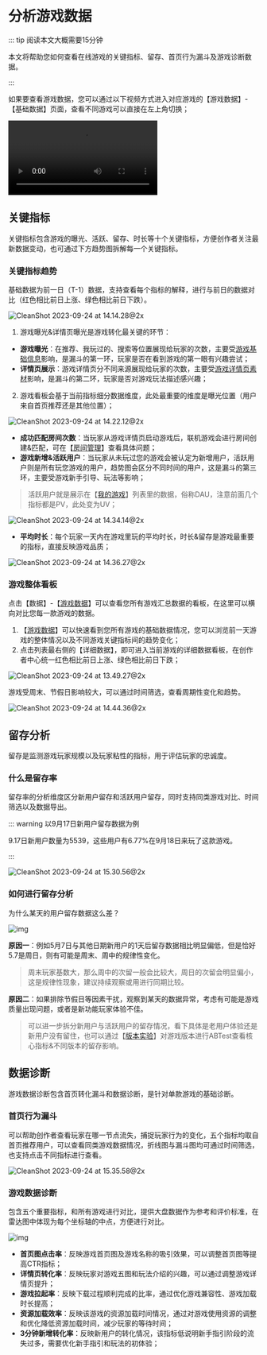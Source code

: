 # 分析游戏数据

::: tip 阅读本文大概需要15分钟

本文将帮助您如何查看在线游戏的关键指标、留存、首页行为漏斗及游戏诊断数据。

::: 

如果要查看游戏数据，您可以通过以下视频方式进入对应游戏的【游戏数据】-【基础数据】页面，查看不同游戏可以直接在左上角切换；

<video controls src="https://cdn.233xyx.com/online/TNfyJyrWkfbN1695538958261.mp4"></video>

## 关键指标

关键指标包含游戏的曝光、活跃、留存、时长等十个关键指标，方便创作者关注最新数据变动，也可通过下方趋势图拆解每一个关键指标。

### **关键指标趋势**

基础数据为前一日（T-1）数据，支持查看每个指标的解释，进行与前日的数据对比（红色相比前日上涨、绿色相比前日下跌）。

![CleanShot 2023-09-24 at 14.14.28@2x](https://arkimg.ark.online/CleanShot%202023-09-24%20at%2014.14.28@2x.webp)

1. 游戏曝光&详情页曝光是游戏转化最关键的环节：

- **游戏曝光**：在推荐、我玩过的、搜索等位置展现给玩家的次数，主要受[游戏基础信息](https://docs.ark.online/CreatorPortal/Publishing&Managing.html#游戏信息填写)影响，是漏斗的第一环，玩家是否在看到游戏的第一眼有兴趣尝试；
- **详情页展示**：游戏详情页分不同来源展现给玩家的次数，主要受[游戏详情页素材](https://docs.ark.online/CreatorPortal/Publishing&Managing.html#添加游戏素材)影响，是漏斗的第二环，玩家是否对游戏玩法描述感兴趣；

2. 游戏看板会基于当前指标细分数据维度，此处最重要的维度是曝光位置（用户来自首页推荐还是其他位置）；

![CleanShot 2023-09-24 at 14.22.12@2x](https://arkimg.ark.online/CleanShot%202023-09-24%20at%2014.22.12@2x.webp)

- **成功匹配房间次数**：当玩家从游戏详情页启动游戏后，联机游戏会进行房间创建&匹配，可在【[房间管理](https://portal.ark.online/#/admin/room-data)】查看具体问题；
- **游戏新增&活跃用户**：当玩家从未玩过您的游戏会被认定为新增用户，活跃用户则是所有玩您游戏的用户，趋势图会区分不同时间的用户，这是漏斗的第三环，主要受游戏新手引导、玩法等影响；

> 活跃用户就是展示在【[我的游戏](https://portal.ark.online/#/admin/game-list)】列表里的数据，俗称DAU，注意前面几个指标都是PV，此处变为UV；

![CleanShot 2023-09-24 at 14.34.14@2x](https://arkimg.ark.online/CleanShot%202023-09-24%20at%2014.34.14@2x.webp)

- **平均时长**：每个玩家一天内在游戏里玩的平均时长，时长&留存是游戏最重要的指标，直接反映游戏品质；

![CleanShot 2023-09-24 at 14.36.27@2x](https://arkimg.ark.online/CleanShot%202023-09-24%20at%2014.36.27@2x.webp)

### 游戏整体看板

点击【数据】-【[游戏数据](https://portal.ark.online/#/admin/game-data)】可以查看您所有游戏汇总数据的看板，在这里可以横向对比您每一款游戏的数据。

1. 【[游戏数据](https://portal.ark.online/#/admin/game-data)】可以快速看到您所有游戏的基础数据情况，您可以浏览前一天游戏的整体情况以及不同游戏关键指标间的趋势变化；
2. 点击列表最右侧的【详细数据】，即可进入当前游戏的详细数据看板，在创作者中心统一红色相比前日上涨、绿色相比前日下跌；

![CleanShot 2023-09-24 at 13.49.27@2x](https://arkimg.ark.online/CleanShot%202023-09-24%20at%2013.49.27@2x.webp)

游戏受周末、节假日影响较大，可以通过时间筛选，查看周期性变化和趋势。

![CleanShot 2023-09-24 at 14.44.36@2x](https://arkimg.ark.online/CleanShot%202023-09-24%20at%2014.44.36@2x.webp)

## 留存分析

留存是监测游戏玩家规模以及玩家粘性的指标，用于评估玩家的忠诚度。

### 什么是留存率

留存率的分析维度区分新用户留存和活跃用户留存，同时支持同类游戏对比、时间筛选以及数据导出。

::: warning 以9月17日新用户留存数据为例

9.17日新用户数量为5539，这些用户有6.77%在9月18日来玩了这款游戏。

:::

![CleanShot 2023-09-24 at 15.30.56@2x](https://arkimg.ark.online/CleanShot%202023-09-24%20at%2015.30.56@2x.webp)

###  如何进行留存分析

为什么某天的用户留存数据这么差？

![img](https://arkimg.ark.online/1684027972241-40.webp)

**原因一**：例如5月7日与其他日期新用户的1天后留存数据相比明显偏低，但是恰好5.7是周日，则有可能是周末、周中的规律性变化。

> 周末玩家基数大，那么周中的次留一般会比较大，周日的次留会明显偏小，这是规律性现象，建议持续观察或用进行同期比较。

**原因二**：如果排除节假日等因素干扰，观察到某天的数据异常，考虑有可能是游戏质量出现问题，或者是新功能玩家体验不佳。

> 可以进一步拆分新用户与活跃用户的留存情况，看下具体是老用户体验还是新用户没有留住，也可以通过【[版本实验](https://portal.ark.online/#/admin/ab-test-list)】对游戏版本进行ABTest查看核心指标&不同版本的留存影响。

## 数据诊断

游戏数据诊断包含首页转化漏斗和数据诊断，是针对单款游戏的基础诊断。

### **首页行为漏斗**

可以帮助创作者查看玩家在哪一节点流失，捕捉玩家行为的变化，五个指标均取自首页推荐用户，可以查看同类游戏数据情况，折线图与漏斗图均可通过时间筛选，也支持点击不同指标进行查看。

![CleanShot 2023-09-24 at 15.35.58@2x](https://arkimg.ark.online/CleanShot%202023-09-24%20at%2015.35.58@2x.webp)

### **游戏数据诊断**

包含五个重要指标，和所有游戏进行对比，提供大盘数据作为参考和评价标准，在雷达图中体现为每个坐标轴的中点，方便进行对比。

![img](https://arkimg.ark.online/1684027972241-42.webp)

- **首页图点击率**：反映游戏首页图及游戏名称的吸引效果，可以调整首页图等提高CTR指标；
- **详情页转化率**：反映玩家对游戏五图和玩法介绍的兴趣，可以通过调整游戏详情页提升；
- **游戏拉起率**：反映下载过程顺利完成的比率，通过优化游戏兼容性、游戏加载时长提高；
- **资源加载效率**：反映该游戏的资源加载时间情况，通过对游戏使用资源的调整和优化降低资源加载时间，减少玩家的等待时间；
- **3分钟新增转化率**：反映新用户的转化情况，该指标低说明新手指引阶段的流失过多，需要优化新手指引和玩法的初体验；
